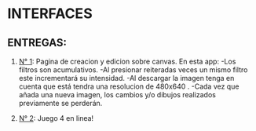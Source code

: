 # INTERFACES

## ENTREGAS:

1. [N° 1](https://ninaencinosa.github.io/INTERFACES/Entregables/1/index.html): Pagina de creacion y edicion sobre canvas.
En esta app:
-Los filtros son acumulativos.
-Al presionar reiteradas veces un mismo filtro este incrementará su intensidad.
-Al descargar la imagen tenga en cuenta que está tendra una resolucion de 480x640 .
-Cada vez que añada una nueva imagen, los cambios y/o dibujos realizados previamente se perderán.

2. [N° 2](https://ninaencinosa.github.io/INTERFACES/Entregables/2/index.html): Juego 4 en linea!
